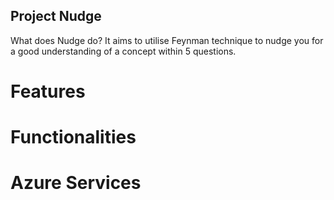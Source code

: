 ## Project Nudge

What does Nudge do? It aims to utilise Feynman technique to nudge you for a good understanding of a concept within 5 questions.

# Features

# Functionalities

# Azure Services
